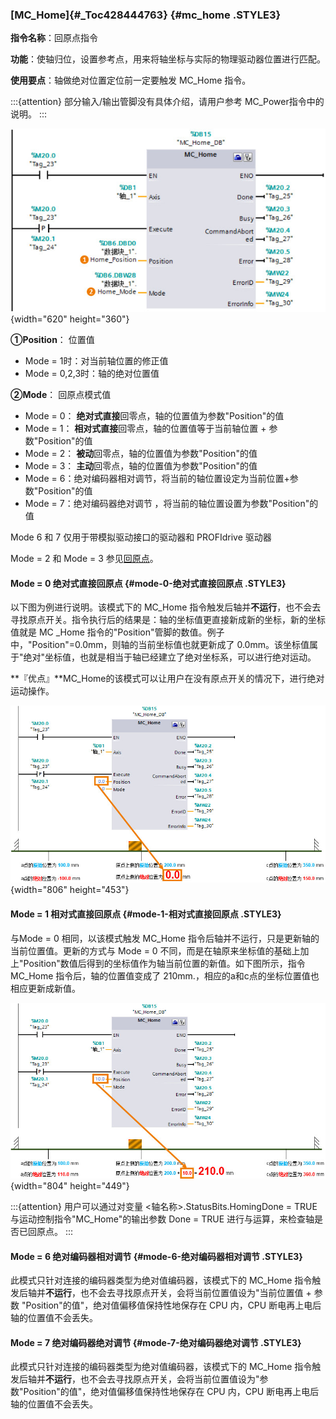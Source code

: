 ### [MC_Home]{#_Toc428444763} {#mc_home .STYLE3}

**指令名称**：回原点指令

**功能**：使轴归位，设置参考点，用来将轴坐标与实际的物理驱动器位置进行匹配。

**使用要点**：轴做绝对位置定位前一定要触发 MC_Home 指令。

:::{attention}
部分输入/输出管脚没有具体介绍，请用户参考 MC_Power指令中的说明。
:::

![](images/04-1.jpg){width="620" height="360"}

**①Position**： 位置值

-   Mode = 1时：对当前轴位置的修正值
-   Mode = 0,2,3时：轴的绝对位置值

**②Mode**： 回原点模式值

-   Mode = 0： **绝对式直接**回零点，轴的位置值为参数"Position"的值
-   Mode = 1： **相对式直接**回零点，轴的位置值等于当前轴位置 +
    参数"Position"的值
-   Mode = 2： **被动**回零点，轴的位置值为参数"Position"的值
-   Mode = 3： **主动**回零点，轴的位置值为参数"Position"的值
-   Mode =
    6：绝对编码器相对调节，将当前的轴位置设定为当前位置+参数"Position"的值
-   Mode = 7：绝对编码器绝对调节
    ，将当前的轴位置设置为参数"Position"的值

Mode 6 和 7 仅用于带模拟驱动接口的驱动器和 PROFIdrive 驱动器

Mode = 2 和 Mode = 3
参见[回原点](../04-Open_Loop/01-Position_TO/06-home.html)。

#### **Mode = 0 绝对式直接回原点** {#mode-0-绝对式直接回原点 .STYLE3}

以下图为例进行说明。该模式下的 MC_Home
指令触发后轴并**不运行**，也不会去寻找原点开关。指令执行后的结果是：轴的坐标值更直接新成新的坐标，新的坐标值就是
MC \_Home
指令的"Position"管脚的数值。例子中，"Position"=0.0mm，则轴的当前坐标值也就更新成了
0.0mm。该坐标值属于"绝对"坐标值，也就是相当于轴已经建立了绝对坐标系，可以进行绝对运动。

**『优点』**MC_Home的该模式可以让用户在没有原点开关的情况下，进行绝对运动操作。

![](images/04-2.jpg){width="806" height="453"}

#### **Mode = 1 相对式直接回原点** {#mode-1-相对式直接回原点 .STYLE3}

与Mode = 0 相同，以该模式触发 MC_Home
指令后轴并不运行，只是更新轴的当前位置值。更新的方式与 Mode = 0
不同，而是在轴原来坐标值的基础上加上"Position"数值后得到的坐标值作为轴当前位置的新值。如下图所示，指令
MC_Home 指令后，轴的位置值变成了
210mm.，相应的a和c点的坐标位置值也相应更新成新值。

![](images/04-3.jpg){width="804" height="449"}

:::{attention}
用户可以通过对变量 \<轴名称\>.StatusBits.HomingDone = TRUE
与运动控制指令"MC_Home"的输出参数 Done = TRUE 进行与运算，来检查轴是否已回原点。
:::
#### **Mode = 6 绝对编码器相对调节** {#mode-6-绝对编码器相对调节 .STYLE3}

此模式只针对连接的编码器类型为绝对值编码器，该模式下的 MC_Home
指令触发后轴并**不运行**，也不会去寻找原点开关，会将当前位置值设为"当前位置值 +
参数 \"Position\"的值"，绝对值偏移值保持性地保存在 CPU 内，CPU
断电再上电后轴的位置值不会丢失。

#### **Mode = 7** 绝对编码器绝对调节 {#mode-7-绝对编码器绝对调节 .STYLE3}

此模式只针对连接的编码器类型为绝对值编码器，该模式下的 MC_Home
指令触发后轴并**不运行**，也不会去寻找原点开关，会将当前位置值设为"参数\"Position\"的值"，绝对值偏移值保持性地保存在
CPU 内，CPU 断电再上电后轴的位置值不会丢失。
